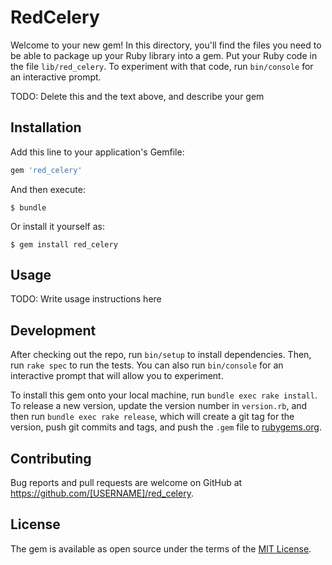 # RedCelery

Welcome to your new gem! In this directory, you'll find the files you need to be able to package up your Ruby library into a gem. Put your Ruby code in the file `lib/red_celery`. To experiment with that code, run `bin/console` for an interactive prompt.

TODO: Delete this and the text above, and describe your gem

## Installation

Add this line to your application's Gemfile:

```ruby
gem 'red_celery'
```

And then execute:

    $ bundle

Or install it yourself as:

    $ gem install red_celery

## Usage

TODO: Write usage instructions here

## Development

After checking out the repo, run `bin/setup` to install dependencies. Then, run `rake spec` to run the tests. You can also run `bin/console` for an interactive prompt that will allow you to experiment.

To install this gem onto your local machine, run `bundle exec rake install`. To release a new version, update the version number in `version.rb`, and then run `bundle exec rake release`, which will create a git tag for the version, push git commits and tags, and push the `.gem` file to [rubygems.org](https://rubygems.org).

## Contributing

Bug reports and pull requests are welcome on GitHub at https://github.com/[USERNAME]/red_celery.

## License

The gem is available as open source under the terms of the [MIT License](https://opensource.org/licenses/MIT).
